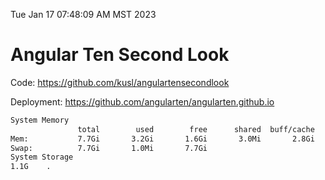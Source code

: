 Tue Jan 17 07:48:09 AM MST 2023

# Angular Ten Second Look

Code: https://github.com/kusl/angulartensecondlook

Deployment: https://github.com/angularten/angularten.github.io

```bash
System Memory
               total        used        free      shared  buff/cache   available
Mem:           7.7Gi       3.2Gi       1.6Gi       3.0Mi       2.8Gi       4.1Gi
Swap:          7.7Gi       1.0Mi       7.7Gi
System Storage
1.1G	.
```
```bash
